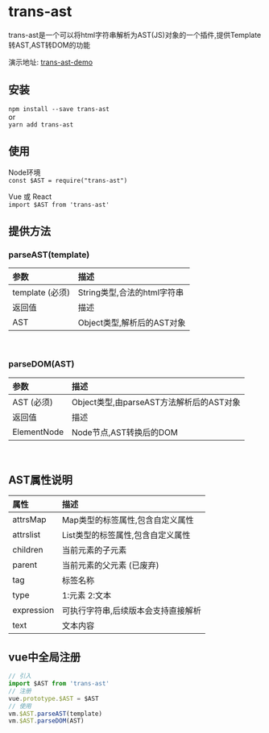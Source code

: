 # trans-ast
trans-ast是一个可以将html字符串解析为AST(JS)对象的一个插件,提供Template转AST,AST转DOM的功能   

演示地址: [trans-ast-demo](yalibook.com/vuepress/demo)

## 安装
`npm install --save trans-ast`   
or  
`yarn add trans-ast`

## 使用
Node环境   
`const $AST = require("trans-ast")`    
  
Vue 或 React   
`import $AST from 'trans-ast'`   
## 提供方法
### parseAST(template)

|  参数   | 描述  |
|:---|:---|
| template (必须) | String类型,合法的html字符串 |
|  返回值   | 描述  |
|    AST   | Object类型,解析后的AST对象 |

<br/>

### parseDOM(AST)
|  参数   | 描述  |
|:---|:---|
| AST (必须) | Object类型,由parseAST方法解析后的AST对象 |
|  返回值   | 描述  |
|   ElementNode   | Node节点,AST转换后的DOM |

<br/>

## AST属性说明   
   
|  属性   | 描述  |
|:---|:---|
| attrsMap | Map类型的标签属性,包含自定义属性 |
| attrslist | List类型的标签属性,包含自定义属性 |
| children | 当前元素的子元素 |
| parent | 当前元素的父元素 (已废弃)|
| tag | 标签名称 |
| type | 1:元素 2:文本  |
| expression| 可执行字符串,后续版本会支持直接解析
| text | 文本内容 |
     
     
## vue中全局注册

``` js
// 引入
import $AST from 'trans-ast'
// 注册
vue.prototype.$AST = $AST
// 使用
vm.$AST.parseAST(template)
vm.$AST.parseDOM(AST)
```